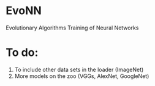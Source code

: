 # EvoNN
Evolutionary Algorithms Training of Neural Networks

# To do:
1. To include other data sets in the loader (ImageNet)
2. More models on the zoo (VGGs, AlexNet, GoogleNet)
